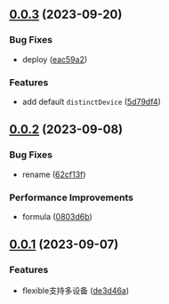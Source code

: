 ## [0.0.3](https://github.com/hemengke1997/modern-flexible/compare/v0.0.2...v0.0.3) (2023-09-20)


### Bug Fixes

* deploy ([eac59a2](https://github.com/hemengke1997/modern-flexible/commit/eac59a2c38e01caf8ed78d4a83cbe81596e26080))


### Features

* add default `distinctDevice` ([5d79df4](https://github.com/hemengke1997/modern-flexible/commit/5d79df400edc3ecd19a12ffaff74af43be07558f))



## [0.0.2](https://github.com/hemengke1997/modern-flexible/compare/v0.0.1...v0.0.2) (2023-09-08)


### Bug Fixes

* rename ([62cf13f](https://github.com/hemengke1997/modern-flexible/commit/62cf13f71387ea99494bcff88cf79b03e90be7c6))


### Performance Improvements

* formula ([0803d6b](https://github.com/hemengke1997/modern-flexible/commit/0803d6b0be4c38a8a7941532b0c863851131c270))



## [0.0.1](https://github.com/hemengke1997/modern-flexible/compare/de3d46af52a1e473db22ab0fb5f2c9dc78ccca02...v0.0.1) (2023-09-07)


### Features

* flexible支持多设备 ([de3d46a](https://github.com/hemengke1997/modern-flexible/commit/de3d46af52a1e473db22ab0fb5f2c9dc78ccca02))



